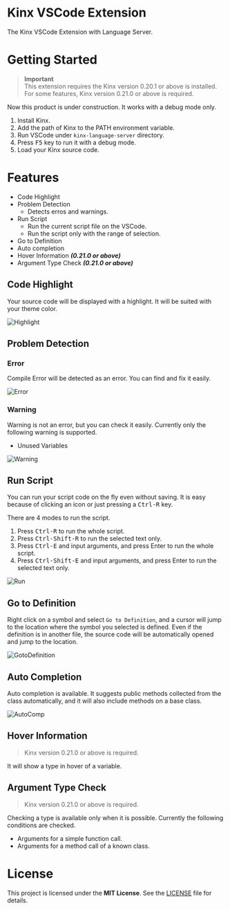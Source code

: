 # Kinx VSCode Extension

The Kinx VSCode Extension with Language Server.

# Getting Started

> **Important**  
> This extension requires the Kinx version 0.20.1 or above is installed.
> For some features, Kinx version 0.21.0 or above is required.

Now this product is under construction. It works with a debug mode only.

1. Install Kinx.
2. Add the path of Kinx to the PATH environment variable.
3. Run VSCode under `kinx-language-server` directory.
4. Press <kbd>F5</kbd> key to run it with a debug mode.
5. Load your Kinx source code.

# Features

* Code Highlight
* Problem Detection
  * Detects erros and warnings.
* Run Script
  * Run the current script file on the VSCode.
  * Run the script only with the range of selection.
* Go to Definition
* Auto completion
* Hover Information     ***(0.21.0 or above)***
* Argument Type Check   ***(0.21.0 or above)***

## Code Highlight

Your source code will be displayed with a highlight.
It will be suited with your theme color.

![Highlight](docs/images/highlight.png)

## Problem Detection

### Error

Compile Error will be detected as an error.
You can find and fix it easily.

![Error](docs/images/error.png)

### Warning

Warning is not an error, but you can check it easily.
Currently only the following warning is supported.

* Unused Variables

![Warning](docs/images/warning.png)

## Run Script

You can run your script code on the fly even without saving.
It is easy because of clicking an icon or just pressing a <kbd>Ctrl-R</kbd> key.

There are 4 modes to run the script.

1. Press <kbd>Ctrl-R</kbd> to run the whole script.
2. Press <kbd>Ctrl-Shift-R</kbd> to run the selected text only.
3. Press <kbd>Ctrl-E</kbd> and input arguments, and press Enter to run the whole script.
4. Press <kbd>Ctrl-Shift-E</kbd> and input arguments, and press Enter to run the selected text only.

![Run](docs/images/run.png)

## Go to Definition

Right click on a symbol and select `Go to Definition`, and a cursor will jump to the location where the symbol you selected is defined.
Even if the definition is in another file, the source code will be automatically opened and jump to the location.

![GotoDefinition](docs/images/gotodef.png)

## Auto Completion

Auto completion is available.
It suggests public methods collected from the class automatically, and it will also include methods on a base class.

![AutoComp](docs/images/autocomp.png)

## Hover Information

> Kinx version 0.21.0 or above is required.

It will show a type in hover of a variable.

## Argument Type Check

> Kinx version 0.21.0 or above is required.

Checking a type is available only when it is possible.
Currently the following conditions are checked.

* Arguments for a simple function call.
* Arguments for a method call of a known class.

# License

This project is licensed under the **MIT License**.
See the [LICENSE](LICENSE) file for details.

